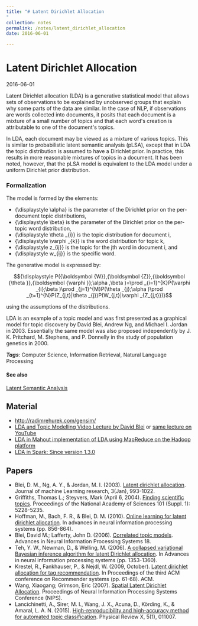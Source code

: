 ```yaml
---
title: "# Latent Dirichlet Allocation
"
collection: notes
permalink: /notes/latent_dirichlet_allocation
date: 2016-06-01

---
```


# Latent Dirichlet Allocation

2016-06-01

Latent Dirichlet allocation (LDA) is a generative statistical model that allows sets of observations to be explained by unobserved groups that explain why some parts of the data are similar. In the case of NLP, if observations are words collected into documents, it posits that each document is a mixture of a small number of topics and that each word's creation is attributable to one of the document's topics. 

In LDA, each document may be viewed as a mixture of various topics. This is similar to probabilistic latent semantic analysis (pLSA), except that in LDA the topic distribution is assumed to have a Dirichlet prior. In practice, this results in more reasonable mixtures of topics in a document. It has been noted, however, that the pLSA model is equivalent to the LDA model under a uniform Dirichlet prior distribution.

### Formalization
The model is formed by the elements:
* {\displaystyle \alpha} is the parameter of the Dirichlet prior on the per-document topic distributions,
* {\displaystyle \beta} is the parameter of the Dirichlet prior on the per-topic word distribution,
* {\displaystyle \theta _{i}} is the topic distribution for document i,
* {\displaystyle \varphi _{k}} is the word distribution for topic k,
* {\displaystyle z_{ij}} is the topic for the jth word in document i, and
* {\displaystyle w_{ij}} is the specific word.

The generative model is expressed by:

$${\displaystyle P({\boldsymbol {W}},{\boldsymbol {Z}},{\boldsymbol {\theta }},{\boldsymbol {\varphi }};\alpha ,\beta )=\prod _{i=1}^{K}P(\varphi _{i};\beta )\prod _{j=1}^{M}P(\theta _{j};\alpha )\prod _{t=1}^{N}P(Z_{j,t}|\theta _{j})P(W_{j,t}|\varphi _{Z_{j,t}})}$$

using the assumptions of the distributions.

LDA is an example of a topic model and was first presented as a graphical model for topic discovery by David Blei, Andrew Ng, and Michael I. Jordan in 2003. Essentially the same model was also proposed independently by J. K. Pritchard, M. Stephens, and P. Donnelly in the study of population genetics in 2000.

***Tags***: Computer Science, Information Retrieval, Natural Language Processing

#### See also
[Latent Semantic Analysis](/notes/latent_semantic_analysis)

## Material
* http://radimrehurek.com/gensim/
* [LDA and Topic Modelling Video Lecture by David Blei](http://videolectures.net/mlss09uk_blei_tm/) or [same lecture on YouTube](https://www.youtube.com/watch?v=DDq3OVp9dNA/)
* [LDA in Mahout implementation of LDA using MapReduce on the Hadoop platform](https://mahout.apache.org/users/clustering/latent-dirichlet-allocation.html)
* [LDA in Spark: Since version 1.3.0](https://spark.apache.org/docs/latest/mllib-clustering.html#latent-dirichlet-allocation-lda)

## Papers
* Blei, D. M., Ng, A. Y., & Jordan, M. I. (2003). [Latent dirichlet allocation](http://www.jmlr.org/papers/v3/blei03a.html). Journal of machine Learning research, 3(Jan), 993-1022.
* Griffiths, Thomas L.; Steyvers, Mark (April 6, 2004). [Finding scientific topics](http://www.pnas.org/content/101/suppl_1/5228.short). Proceedings of the National Academy of Sciences 101 (Suppl. 1): 5228-5235.
* Hoffman, M., Bach, F. R., & Blei, D. M. (2010). [Online learning for latent dirichlet allocation](http://papers.nips.cc/paper/3902-online-learning-for-latentdirichlet-allocation!). In advances in neural information processing systems (pp. 856-864).
* Blei, David M.; Lafferty, John D. (2006). [Correlated topic models](http://galton.uchicago.edu/~lafferty/pdf/ctm.pdf). Advances in Neural Information Processing Systems 18.
* Teh, Y. W., Newman, D., & Welling, M. (2006). [A collapsed variational Bayesian inference algorithm for latent Dirichlet allocation](http://machinelearning.wustl.edu/mlpapers/paper_files/NIPS2006_511.pdf). In Advances in neural information processing systems (pp. 1353-1360).
* Krestel, R., Fankhauser, P., & Nejdl, W. (2009, October). [Latent dirichlet allocation for tag recommendation](https://www.researchgate.net/profile/Ralf_Krestel/publication/221141032_Latent_dirichlet_allocation_for_tag_recommendation/links/02e7e51e42a994f415000000.pdf). In Proceedings of the third ACM conference on Recommender systems (pp. 61-68). ACM.
* Wang, Xiaogang; Grimson, Eric (2007). [Spatial Latent Dirichlet Allocation](http://machinelearning.wustl.edu/mlpapers/paper_files/NIPS2007_102.pdf). Proceedings of Neural Information Processing Systems Conference (NIPS).
* Lancichinetti, A., Sirer, M. I., Wang, J. X., Acuna, D., Körding, K., & Amaral, L. A. N. (2015). [High-reproducibility and high-accuracy method for automated topic classification](http://link.aps.org/pdf/10.1103/PhysRevX.5.011007). Physical Review X, 5(1), 011007.




